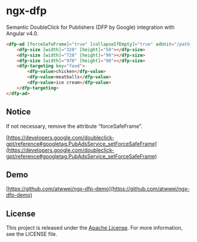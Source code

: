 # ngx-dfp

Semantic DoubleClick for Publishers (DFP by Google) integration with Angular v4.0.

```HTML
<dfp-ad [forceSafeFrame]="true" [collapseIfEmpty]="true" adUnit="/path-to-my/ad-unit" responsive refresh="6s" (afterRefresh)="refreshed($event)">
    <dfp-size [width]="320" [height]="50"></dfp-size>
    <dfp-size [width]="728" [height]="90"></dfp-size>
    <dfp-size [width]="970" [height]="90"></dfp-size>
    <dfp-targeting key="food">
        <dfp-value>chicken</dfp-value>
        <dfp-value>meatballs</dfp-value>
        <dfp-value>ice cream</dfp-value>
    </dfp-targeting>
</dfp-ad>
```

## Notice

If not necessary, remove the attribute “forceSafeFrame”.

[https://developers.google.com/doubleclick-gpt/reference#googletag.PubAdsService_setForceSafeFrame](https://developers.google.com/doubleclick-gpt/reference#googletag.PubAdsService_setForceSafeFrame)

## Demo

[https://github.com/atwwei/ngx-dfp-demo](https://github.com/atwwei/ngx-dfp-demo)

## License

This project is released under the [Apache
License](https://www.apache.org/licenses/LICENSE-2.0). For more information, see
the LICENSE file.

